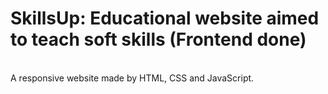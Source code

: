 # SkillsUp: Educational website aimed to teach soft skills (Frontend done)
<br>
A responsive website made by HTML, CSS and JavaScript.
